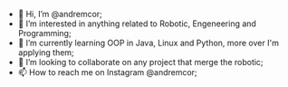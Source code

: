 - 👋 Hi, I’m @andremcor;
- 👀 I’m interested in anything related to Robotic, Engeneering and Programming;
- 🌱 I’m currently learning OOP in Java, Linux and Python, more over I'm applying them;
- 💞️ I’m looking to collaborate on any project that merge the robotic;
- 📫 How to reach me on Instagram @andremcor;

<!---
andremcor/andremcor is a ✨ special ✨ repository because its `README.md` (this file) appears on your GitHub profile.
You can click the Preview link to take a look at your changes.
--->
